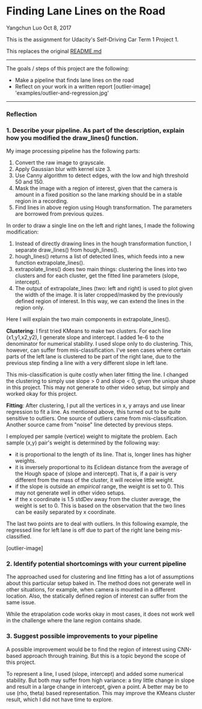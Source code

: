 # **Finding Lane Lines on the Road** 

Yangchun Luo
Oct 8, 2017

This is the assignment for Udacity's Self-Driving Car Term 1 Project 1.

This replaces the original [README.md](https://github.com/yangchunluo/udacity-self-driving-p1-find-lane/blob/master/README-orig.md)

---
The goals / steps of this project are the following:
* Make a pipeline that finds lane lines on the road
* Reflect on your work in a written report
[outlier-image] 'examples/outlier-and-regression.jpg'
---

### Reflection

### 1. Describe your pipeline. As part of the description, explain how you modified the draw_lines() function.

My image processing pipeline has the following parts:
1. Convert the raw image to grayscale.
2. Apply Gaussian blur with kernel size 3.
3. Use Canny algorithm to detect edges, with the low and high threshold 50 and 150.
4. Mask the image with a region of interest, given that the camera is amount in a fixed position so the lane marking should be in a stable region in a recording.
5. Find lines in above region using Hough transformation. The parameters are borrowed from previous quizes.

In order to draw a single line on the left and right lanes, I made the following modification:
1. Instead of directly drawing lines in the hough transformation function, I separate draw_lines() from hough_lines().
2. hough_lines() returns a list of detected lines, which feeds into a new function extrapolate_lines().
3. extrapolate_lines() does two main things:  clustering the lines into two clusters and for each cluster, get the fitted line parameters (slope, intercept).
4. The output of extrapolate_lines (two: left and right) is used to plot given the width of the image. It is later cropped/masked by the previously defined region of interest. In this way, we can extend the lines in the region only.

Here I will explain the two main components in extrapolate_lines().

**Clustering**: I first tried KMeans to make two clusters. For each line (x1,y1,x2,y2), I generate slope and intercept. I added 1e-6 to the denominator for numerical stability. I used slope only to do clustering. This, however, can suffer from mis-classification. I've seen cases where certain parts of the left lane is clustered to be part of the right lane, due to the previous step finding a line with a very different slope in left lane.

This mis-classification is quite costly when later fitting the line. I changed the clustering to simply use slope > 0 and slope < 0, given the unique shape in this project. This may not generate to other video setup, but simply and worked okay for this project.

**Fitting**: After clustering, I put all the vertices in x, y arrays and use linear regression to fit a line. As mentioned above, this turned out to be quite sensitive to outliers. One source of outliers came from mis-classification. Another source came from "noise" line detected by previous steps. 

I employed per sample (vertice) weight to migitate the problem. Each sample (x,y) pair's weight is determined by the following way:
- it is proportional to the length of its line. That is, longer lines has higher weights.
- it is inversely proportional to its Eclidean distance from the average of the Hough space of (slope and intercept). That is, if a pair is very different from the mass of the cluster, it will receive little weight.
- if the slope is outside an *empirical* range, the weight is set to 0. This may not generate well in other video setups.
- if the x coordinate is 1.5 stdDev away from the cluster average, the weight is set to 0. This is based on the observation that the two lines can be easily separated by x coordinate.

The last two points are to deal with outliers. In this following example, the regressed line for left lane is off due to part of the right lane being mis-classified.

[outlier-image]

### 2. Identify potential shortcomings with your current pipeline

The approached used for clustering and line fitting has a lot of assumptions about this particular setup baked in. The method does not generate well in other situations, for example, when camera is mounted in a different location. Also, the statically defined region of interest can suffer from the same issue.

While the etrapolation code works okay in most cases, it does not work well in the challenge where the lane region contains shade.


### 3. Suggest possible improvements to your pipeline

A possible improvement would be to find the region of interest using CNN-based approach through training. But this is a topic beyond the scope of this project.

To represent a line, I used (slope, intercept) and added some numerical stability. But both may suffer from high variance: a tiny little change in slope and result in a large change in intercept, given a point. A better may be to use (rho, theta) based representation. This may improve the KMeans cluster result, which I did not have time to explore.

